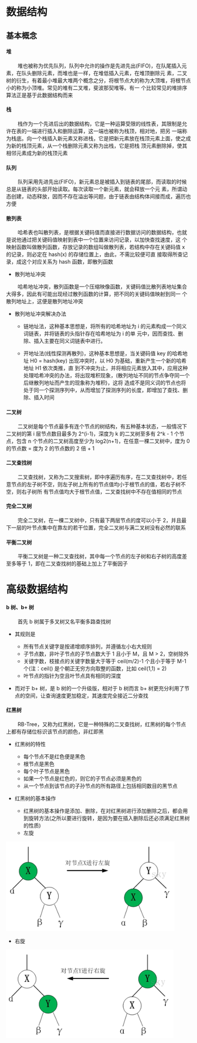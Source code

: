 # 数据结构

## 基本概念

#### 堆

&nbsp;&nbsp;&nbsp;&nbsp;&nbsp;&nbsp;&nbsp;
堆也被称为优先队列，队列中允许的操作是先进先出(FIFO)，在队尾插入元素，在队头删除元素，而堆也是一样，在堆低插入元素，在堆顶删除元
素，二叉树的衍生，有着最小堆最大堆两个概念之分，将根节点大的称为大顶堆，将根节点小的称为小顶堆。常见的堆有二叉堆，斐波那契堆等。有一
个比较常见的堆排序算法正是基于此数据结构而来

#### 栈

&nbsp;&nbsp;&nbsp;&nbsp;&nbsp;&nbsp;&nbsp;
栈作为一个先进后出的数据结构，它是一种运算受限的线性表，其限制是允许在表的一端进行插入和删除运算，这一端也被称为栈顶，相对地，把另
一端称为栈底。向一个栈插入新元素又称进栈，它是把新元素放在栈顶元素上面，使之成为新的栈顶元素，从一个栈删除元素又称为出栈，它是把栈
顶元素删除掉，使其相邻元素成为新的栈顶元素

#### 队列

&nbsp;&nbsp;&nbsp;&nbsp;&nbsp;&nbsp;&nbsp;
队列采用先进先出(FIFO)，新元素总是被插入到链表的尾部，而读取的时候总是从链表的头部开始读取。每次读取一个新元素，就会释放一个元
素，所谓动态创建，动态释放，因而不存在溢出等问题，由于链表由结构体间接而成，遍历也方便

#### 散列表

&nbsp;&nbsp;&nbsp;&nbsp;&nbsp;&nbsp;&nbsp;
哈希表也叫散列表，是根据关键码值而直接进行数据访问的数据结构，也就是说他通过把关键码值映射到表中一个位置来访问记录，以加快查找速度，这
个映射函数叫做散列函数，存放记录的数组叫做散列表，若结构中存在关键码值 x 的记录，则必定在 hash(x) 的存储位置上，由此，不需比较便可直
接取得所查记录，成这个对应关系为 hash 函数，即散列函数

-  散列地址冲突

&nbsp;&nbsp;&nbsp;&nbsp;&nbsp;&nbsp;&nbsp;
哈希地址冲突，散列函数是一个压缩映像函数，关键码值比散列表地址集合大得多，因此有可能出现经过散列函数的计算，把不同的关键码值映射到同一
个散列地址上，这便是散列地址冲突

- 散列地址冲突解决办法

  - 链地址法，这种基本思想是，将所有的哈希地址为 i 的元素构成一个同义词链表，并将链表的头指针存在哈希地址为 i 的单
元中，因而查找、删除、插入主要在同义词链表中进行。

  - 开地址法(线性探测再散列)，这种基本思想是，当关键码值 key 的哈希地址 H0 = hash(key) 出现冲突时，以 H0 为基础，重新产生一个新的哈希地址 H1 依次类推，直
到不冲突为止，并将相应元素放入其中，应用这种处理哈希冲突的办法，将出现堆积现象，(散列地址不同的节点争夺同一个后继散列地址而产生的现象称为堆积)，这将
造成不是同义词的节点也将处于同一个探测序列中，从而增加了探测序列的长度，即增加了查找、删除、插入时间

#### 二叉树

&nbsp;&nbsp;&nbsp;&nbsp;&nbsp;&nbsp;&nbsp;
二叉树是每个节点最多有连个节点的树结构，有五种基本状态，一般情况下二叉树的第 i 层节点数目最多为 2^(i-1)，深度为 k 的二叉树至多有 2^k - 1 个节点，包含
 n 个节点的二叉树高度至少为 log2(n+1)，在任意一棵二叉树中，度为 0 的节点数 = 度为 2 的节点数的 2 倍 + 1

#### 二叉查找树

 &nbsp;&nbsp;&nbsp;&nbsp;&nbsp;&nbsp;&nbsp;
二叉查找树，又称为二叉搜索树，即中序遍历有序，在二叉查找树中，若任意节点的左子树不空，则左子树上所有的节点值均小于根节点的值，若右子树不空，则右子树所
有节点值均大于根节点值，二叉查找树中不存在值相同的节点

#### 完全二叉树

&nbsp;&nbsp;&nbsp;&nbsp;&nbsp;&nbsp;&nbsp;
完全二叉树，在一棵二叉树中，只有最下两层节点的度可以小于 2，并且最下一层的叶节点集中在靠左的若干位置，完全二叉树与满二叉树没有必然的联系

#### 平衡二叉树

&nbsp;&nbsp;&nbsp;&nbsp;&nbsp;&nbsp;&nbsp;
平衡二叉树是一种二叉查找树，其中每一个节点的左子树和右子树的高度差至多等于 1，即在二叉查找树的基础上加上了平衡因子

# 高级数据结构

#### b 树、b+ 树

&nbsp;&nbsp;&nbsp;&nbsp;&nbsp;&nbsp;&nbsp;
首先 b 树属于多叉树又名平衡多路查找树

- 其规则是

  - 所有节点关键字是按递增顺序排列，并遵循左小右大规则
  - 子节点数，非叶子节点的子节点数大于 1 且小于 M，且 M > 2，空树除外
  - 关键字数，枝接点的关键字数量大于等于 ceil(m/2)-1 个且小于等于 M-1 个(注：ceil() 是个朝正无穷方向取整的函数，比如 ceil(1,1) = 2)
  - 叶节点的指针为空且叶节点具有相同的深度

- 而对于 b+ 树，是 b 树的一个升级版，相对于 b 树而言 b+ 树更充分利用了节点的空间，让查询速度更加稳定，其速度完全接近二分查找

#### 红黑树

&nbsp;&nbsp;&nbsp;&nbsp;&nbsp;&nbsp;&nbsp;
RB-Tree，又称为红黑树，它是一种特殊的二叉查找树，红黑树的每个节点上都有存储位标识该节点的颜色，非红即黑

- 红黑树的特性

  - 每个节点不是红色便是黑色
  - 根节点是黑色
  - 每个叶子节点是黑色
  - 如果一个节点是红色的，则它的子节点必须是黑色的
  - 从一个节点到该节点的子孙节点的所有路径上包括相同数目的黑节点

- 红黑树的基本操作

  - 红黑树的基本操作是添加、删除，在对红黑树进行添加删除之后，都会用到旋转方法(之所以要进行旋转，是因为要在插入删除后还必须满足红黑树的性质)
  - 左旋

![左旋](https://github.com/Apriluestc/2020/blob/master/pics/%E5%B7%A6%E6%97%8B.png)

  - 右旋

![右旋](https://github.com/Apriluestc/2020/blob/master/pics/%E5%8F%B3%E6%97%8B.png)
